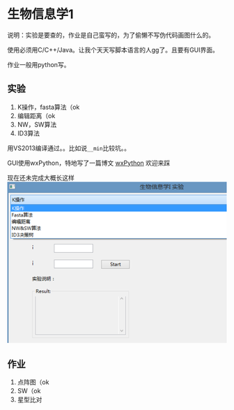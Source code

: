 # 生物信息学1

说明：实验是要查的，作业是自己蛮写的，为了偷懒不写伪代码画图什么的。

使用必须用C/C++/Java。让我个天天写脚本语言的人gg了。且要有GUI界面。

作业一般用python写。

## 实验

1. K操作，fasta算法（ok
2. 编辑距离（ok
3. NW，SW算法
4. ID3算法

用VS2013编译通过。。比如说`__min`比较坑。。

GUI使用wxPython，特地写了一篇博文 [wxPython](http://tmn07.com/hexo/2016/11/07/wx) 欢迎来踩

现在还未完成大概长这样![](./GUI/pre.png)

## 作业

1. 点阵图（ok
2. SW（ok
3. 星型比对